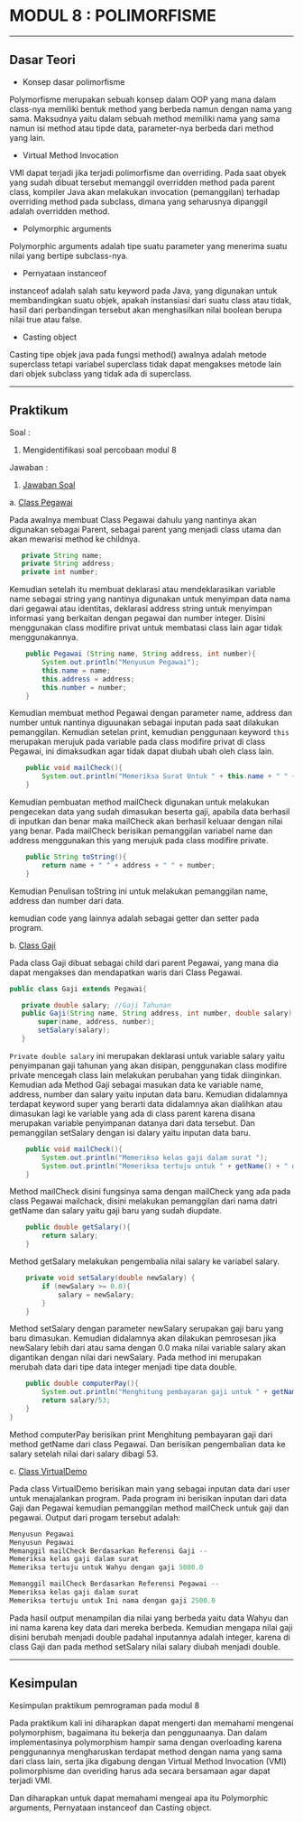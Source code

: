 # MODUL 8 : POLIMORFISME

<hr>

## Dasar Teori

* Konsep dasar polimorfisme

Polymorfisme merupakan sebuah konsep dalam OOP yang mana dalam class-nya memiliki bentuk method yang berbeda namun dengan nama yang sama. Maksudnya yaitu dalam sebuah method memiliki nama yang sama namun isi method atau tipde data, parameter-nya berbeda dari method yang lain.  

* Virtual Method Invocation

VMI dapat terjadi jika terjadi polimorfisme dan overriding. Pada saat obyek yang sudah dibuat tersebut memanggil overridden method pada parent class, kompiler Java akan melakukan invocation (pemanggilan) terhadap overriding method pada subclass, dimana yang seharusnya dipanggil adalah overridden method. 

* Polymorphic arguments

Polymorphic arguments adalah tipe suatu parameter yang menerima suatu nilai yang bertipe subclass-nya.

* Pernyataan instanceof

instanceof adalah salah satu keyword pada Java, yang digunakan untuk membandingkan suatu objek, apakah instansiasi dari suatu class atau tidak, hasil dari perbandingan tersebut akan menghasilkan nilai boolean berupa nilai true atau false.

* Casting object

Casting tipe objek java pada fungsi method() awalnya adalah metode superclass tetapi variabel superclass tidak dapat mengakses metode lain dari objek subclass yang tidak ada di superclass.

<hr>

## Praktikum
Soal : 
1. Mengidentifikasi soal percobaan modul 8

Jawaban :
1. [Jawaban Soal](https://github.com/ajep96/20104010_Ajib-Syah-Abad_S1SEA_Pemrograman2/tree/modul8/src/Modul8/latihan)

 a. [Class Pegawai](https://github.com/ajep96/20104010_Ajib-Syah-Abad_S1SEA_Pemrograman2/blob/modul8/src/Modul8/latihan/Pegawai.java)
 
 Pada awalnya membuat Class Pegawai dahulu yang nantinya akan digunakan sebagai Parent, sebagai parent yang menjadi class utama dan akan mewarisi method ke childnya. 
 ``` java
    private String name;
    private String address;
    private int number;
```
Kemudian setelah itu membuat deklarasi atau mendeklarasikan variable name sebagai string yang nantinya digunakan untuk menyimpan data nama dari gegawai atau identitas, deklarasi address string untuk menyimpan informasi yang berkaitan dengan pegawai dan number integer. Disini menggunakan class modifire privat untuk membatasi class lain agar tidak menggunakannya.

``` java
    public Pegawai (String name, String address, int number){
        System.out.println("Menyusun Pegawai");
        this.name = name;
        this.address = address;
        this.number = number;
    }
```
Kemudian membuat method Pegawai dengan parameter name, address dan number untuk nantinya diguunakan sebagai inputan pada saat dilakukan pemanggilan. Kemudian setelan print, kemudian penggunaan keyword `this` merupakan merujuk pada variable pada class modifire privat di class Pegawai, ini dimaksudkan agar tidak dapat diubah ubah oleh class lain.

``` java
    public void mailCheck(){
        System.out.println("Memeriksa Surat Untuk " + this.name + " " + this.address);
    }
```
Kemudian pembuatan method mailCheck digunakan untuk melakukan pengecekan data yang sudah dimasukan beserta gaji, apabila data berhasil di inputkan dan benar maka mailCheck akan berhasil keluaar dengan nilai yang benar. Pada mailCheck berisikan pemanggilan variabel name dan address menggunakan this yang merujuk pada class modifire private.

``` java
    public String toString(){
        return name + " " + address + " " + number;
    }
```
Kemudian Penulisan toString ini untuk melakukan pemanggilan name, address dan number dari data.

kemudian code yang lainnya adalah sebagai getter dan setter pada program.

 b. [Class Gaji](https://github.com/ajep96/20104010_Ajib-Syah-Abad_S1SEA_Pemrograman2/blob/modul8/src/Modul8/latihan/Gaji.java)
 
 Pada class Gaji dibuat sebagai child dari parent Pegawai, yang mana dia dapat mengakses dan mendapatkan waris dari Class Pegawai.
 ``` java
 public class Gaji extends Pegawai{
 ```
 
 ``` java
    private double salary; //Gaji Tahunan
    public Gaji(String name, String address, int number, double salary) {
        super(name, address, number);
        setSalary(salary);
    }
```
`Private double salary` ini merupakan deklarasi untuk variable salary yaitu penyimpanan gaji tahunan yang akan disipan, penggunakan class modifire private mencegah class lain melakukan perubahan yang tidak diinginkan.
Kemudian ada Method Gaji sebagai masukan data ke variable name, address, number dan salary yaitu inputan data baru. Kemudian didalamnya terdapat keyword super yang berarti data didalamnya akan dialihkan atau dimasukan lagi ke variable yang ada di class parent karena disana merupakan variable penyimpanan datanya dari data tersebut. Dan pemanggilan setSalary dengan isi dalary yaitu inputan data baru.

``` java
    public void mailCheck(){
        System.out.println("Memeriksa kelas gaji dalam surat ");
        System.out.println("Memeriksa tertuju untuk " + getName() + " dengan gaji " + salary);
    }
```
Method mailCheck disini fungsinya sama dengan mailCheck yang ada pada class Pegawai mailchack, disini melakukan pemanggilan dari nama datri getName dan salary yaitu gaji baru yang sudah diupdate. 

``` java
    public double getSalary(){
        return salary;
    }
```
Method getSalary melakukan pengembalia nilai salary ke variabel salary.

``` java
    private void setSalary(double newSalary) {
        if (newSalary >= 0.0){
            salary = newSalary;
        }
    }
``` 
Method setSalary dengan parameter newSalary serupakan gaji baru yang baru dimasukan. Kemudian didalamnya akan dilakukan pemrosesan jika newSalary lebih dari atau sama dengan 0.0 maka nilai variable salary akan digantikan dengan nilai dari newSalary. Pada method ini merupakan merubah data dari tipe data integer menjadi tipe data double.

``` java
    public double computerPay(){
        System.out.println("Menghitung pembayaran gaji untuk " + getName());
        return salary/53;
    }
}
 ```
 Method computerPay berisikan print Menghitung pembayaran gaji dari method getName dari class Pegawai. Dan berisikan pengembalian data ke salary setelah nilai dari salary dibagi 53.
 
 c. [Class VirtualDemo](https://github.com/ajep96/20104010_Ajib-Syah-Abad_S1SEA_Pemrograman2/blob/modul8/src/Modul8/latihan/VirtualDemo.java)
 
 Pada class VirtualDemo berisikan main yang sebagai inputan data dari user untuk menajalankan program.
Pada program ini berisikan inputan dari data Gaji dan Pegawai kemudian pemanggilan method mailCheck untuk gaji dan pegawai. 
 Output dari progam tersebut adalah: 
  
``` java
Menyusun Pegawai
Menyusun Pegawai
Memanggil mailCheck Berdasarkan Referensi Gaji --
Memeriksa kelas gaji dalam surat 
Memeriksa tertuju untuk Wahyu dengan gaji 5000.0

Memanggil mailCheck Berdasarkan Referensi Pegawai --
Memeriksa kelas gaji dalam surat 
Memeriksa tertuju untuk Ini nama dengan gaji 2500.0
```
Pada hasil output menampilan dia nilai yang berbeda yaitu data Wahyu dan ini nama karena key data dari mereka berbeda. Kemudian mengapa nilai gaji disini berubah menjadi double padahal inputannya adalah integer, karena di class Gaji dan pada method setSalary nilai salary diubah menjadi double. 

<hr>

## Kesimpulan
Kesimpulan praktikum pemrograman pada modul 8

Pada praktikum kali ini diharapkan dapat mengerti dan memahami mengenai polymorphism, bagaimana itu bekerja dan penggunaanya. Dan dalam implementasinya polymorphism hampir sama dengan overloading karena penggunannya mengharuskan terdapat method dengan nama yang sama dari class lain, serta jika digabung dengan Virtual Method Invocation (VMI) polimorphisme dan overiding harus ada secara bersamaan agar dapat terjadi VMI. 

Dan diharapkan untuk dapat memahami mengeai apa itu Polymorphic arguments, Pernyataan instanceof dan Casting object.
